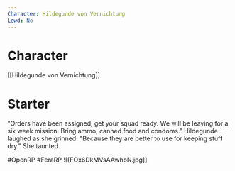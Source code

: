 ```yaml
---
Character: Hildegunde von Vernichtung
Lewd: No
---
```

# Character
[[Hildegunde von Vernichtung]]

# Starter
"Orders have been assigned, get your squad ready. We will be leaving for a six week mission. Bring ammo, canned food and condoms." Hildegunde laughed as she grinned. "Because they are better to use for keeping stuff dry." She taunted.  

#OpenRP #FeraRP
![[FOx6DkMVsAAwhbN.jpg]]
